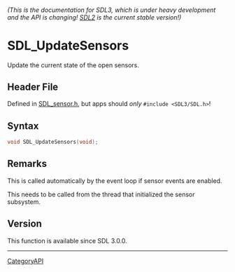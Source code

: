 ###### (This is the documentation for SDL3, which is under heavy development and the API is changing! [SDL2](https://wiki.libsdl.org/SDL2/) is the current stable version!)
# SDL_UpdateSensors

Update the current state of the open sensors.

## Header File

Defined in [SDL_sensor.h](https://github.com/libsdl-org/SDL/blob/main/include/SDL3/SDL_sensor.h), but apps should _only_ `#include <SDL3/SDL.h>`!

## Syntax

```c
void SDL_UpdateSensors(void);

```

## Remarks

This is called automatically by the event loop if sensor events are
enabled.

This needs to be called from the thread that initialized the sensor
subsystem.

## Version

This function is available since SDL 3.0.0.

----
[CategoryAPI](CategoryAPI)

